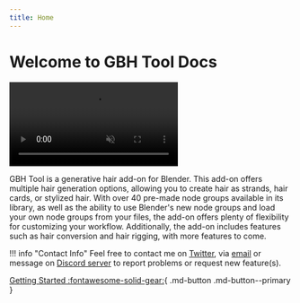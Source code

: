 ```yaml
---
title: Home
---
```


# Welcome to GBH Tool Docs

<video autoplay muted loop>
  <source src="assets/intro.webm" type="video/webm">
  Your browser does not support the video tag.
</video>

GBH Tool is a generative hair add-on for Blender. This add-on offers multiple hair generation options, allowing you to create hair as strands, hair cards, or stylized hair. With over 40 pre-made node groups available in its library, as well as the ability to use Blender's new node groups and load your own node groups from your files, the add-on offers plenty of flexibility for customizing your workflow. Additionally, the add-on includes features such as hair conversion and hair rigging, with more features to come.

!!! info "Contact Info"
    Feel free to contact me on [Twitter](https://twitter.com/GixoXYZ), via [email](mailto:GixoXYZ@proton.me) or message on [Discord server](https://discord.gg/TxTpJ8FQaz) to report problems or request new feature(s).

[Getting Started :fontawesome-solid-gear:](getting_started/index.md){ .md-button .md-button--primary }